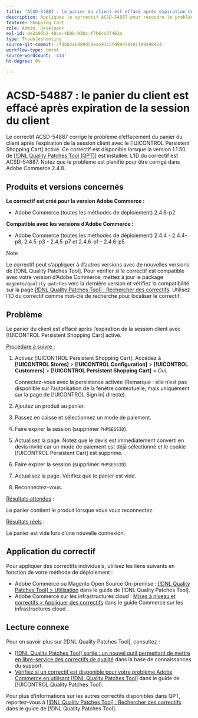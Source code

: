 ```yaml
---
title: 'ACSD-54887 : le panier du client est effacé après expiration de la session du client'
description: Appliquez le correctif ACSD-54887 pour résoudre le problème d’Adobe Commerce en raison duquel le panier du client est effacé après l’expiration de la session client avec le [!UICONTROL Persistent Shopping Cart] activé.
feature: Shopping Cart
role: Admin, Developer
exl-id: de2a96b2-48ce-4b9b-93bc-f7b64c37463a
type: Troubleshooting
source-git-commit: 7fdb02a6d89d50ea593c5fd99d78101f89198424
workflow-type: tm+mt
source-wordcount: '414'
ht-degree: 0%

---
```


# ACSD-54887 : le panier du client est effacé après expiration de la session du client

Le correctif ACSD-54887 corrige le problème d’effacement du panier du client après l’expiration de la session client avec le [!UICONTROL Persistent Shopping Cart] activé. Ce correctif est disponible lorsque la version 1.1.50 de [[!DNL Quality Patches Tool (QPT)]](https://experienceleague.adobe.com/fr/docs/commerce-operations/tools/quality-patches-tool/quality-patches-tool-to-self-serve-quality-patches) est installée. L’ID du correctif est ACSD-54887. Notez que le problème est planifié pour être corrigé dans Adobe Commerce 2.4.8.

## Produits et versions concernés

**Le correctif est créé pour la version Adobe Commerce :**

* Adobe Commerce (toutes les méthodes de déploiement) 2.4.6-p2

**Compatible avec les versions d’Adobe Commerce :**

* Adobe Commerce (toutes les méthodes de déploiement) 2.4.4 - 2.4.4-p8, 2.4.5-p3 - 2.4.5-p7 et 2.4.6-p1 - 2.4.6-p5

>[!NOTE]
>
>Le correctif peut s’appliquer à d’autres versions avec de nouvelles versions de [!DNL Quality Patches Tool]. Pour vérifier si le correctif est compatible avec votre version d’Adobe Commerce, mettez à jour le package `magento/quality-patches` vers la dernière version et vérifiez la compatibilité sur la page [[!DNL Quality Patches Tool] : Rechercher des correctifs](https://experienceleague.adobe.com/tools/commerce-quality-patches/index.html?lang=fr). Utilisez l’ID du correctif comme mot-clé de recherche pour localiser le correctif.

## Problème

Le panier du client est effacé après l’expiration de la session client avec [!UICONTROL Persistent Shopping Cart] activé.

<u>Procédure à suivre </u> :

1. Activez [!UICONTROL Persistent Shopping Cart]. Accédez à **[!UICONTROL Stores]** > **[!UICONTROL Configuration]** > **[!UICONTROL Customers]** > **[!UICONTROL Persistent Shopping Cart]** = *Oui*.

   Connectez-vous avec la persistance activée (Remarque : elle n’est pas disponible sur l’autorisation de la fenêtre contextuelle, mais uniquement sur la page de [!UICONTROL Sign in] directe).

1. Ajoutez un produit au panier.
1. Passez en caisse et sélectionnez un mode de paiement.
1. Faire expirer la session (supprimer `PHPSESSID`).
1. Actualisez la page. Notez que le devis est immédiatement converti en devis invité car un mode de paiement est déjà sélectionné et le cookie [!UICONTROL Persistent Cart] est supprimé.
1. Faire expirer la session (supprimer `PHPSESSID`).
1. Actualisez la page. Vérifiez que le panier est vide.
1. Reconnectez-vous.

<u>Résultats attendus</u> :

Le panier contient le produit lorsque vous vous reconnectez.

<u>Résultats réels</u> :

Le panier est vide lors d’une nouvelle connexion.

## Application du correctif

Pour appliquer des correctifs individuels, utilisez les liens suivants en fonction de votre méthode de déploiement :

* Adobe Commerce ou Magento Open Source On-premise : [[!DNL Quality Patches Tool] > Utilisation](/help/tools/quality-patches-tool/usage.md) dans le guide de [!DNL Quality Patches Tool].
* Adobe Commerce sur les infrastructures cloud : [Mises à niveau et correctifs > Appliquer des correctifs](https://experienceleague.adobe.com/docs/commerce-cloud-service/user-guide/develop/upgrade/apply-patches.html?lang=fr) dans le guide Commerce sur les infrastructures cloud .

## Lecture connexe

Pour en savoir plus sur [!DNL Quality Patches Tool], consultez :

* [[!DNL Quality Patches Tool] sortie : un nouvel outil permettant de mettre en libre-service des correctifs de qualité](https://experienceleague.adobe.com/fr/docs/commerce-operations/tools/quality-patches-tool/quality-patches-tool-to-self-serve-quality-patches) dans la base de connaissances du support.
* [Vérifiez si un correctif est disponible pour votre problème Adobe Commerce en utilisant [!DNL Quality Patches Tool]](/help/tools/quality-patches-tool/patches-available-in-qpt/check-patch-for-magento-issue-with-magento-quality-patches.md) dans le guide de [!UICONTROL Quality Patches Tool].


Pour plus d’informations sur les autres correctifs disponibles dans QPT, reportez-vous à [[!DNL Quality Patches Tool] : Rechercher des correctifs](https://experienceleague.adobe.com/tools/commerce-quality-patches/index.html?lang=fr) dans le guide de [!DNL Quality Patches Tool].
